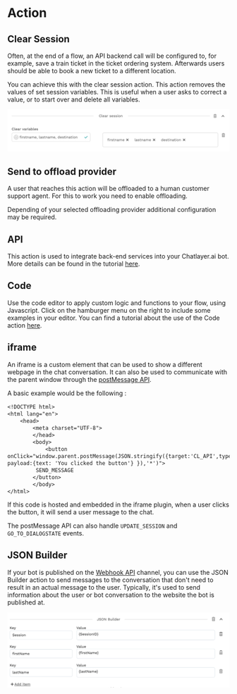 # Action

## Clear Session

Often, at the end of a flow, an API backend call will be configured to, for example, save a train ticket in the ticket ordering system. Afterwards users should be able to book a new ticket to a different location.

You can achieve this with the clear session action. This action removes the values of set session variables. This is useful when a user asks to correct a value, or to start over and delete all variables.

![](../../.gitbook/assets/image%20%28262%29.png)

## Send to offload provider

A user that reaches this action will be offloaded to a human customer support agent. For this to work you need to enable offloading.

Depending of your selected offloading provider additional configuration may be required.

## API

This action is used to integrate back-end services into your Chatlayer.ai bot. More details can be found in the tutorial [here](../../integrations/custom-back-end-integrations/).

## Code

Use the code editor to apply custom logic and functions to your flow, using Javascript. Click on the hamburger menu on the right to include some examples in your editor. You can find a tutorial about the use of the Code action [here](../../integrations/airtable.md).

## iframe

An iframe is a custom element that can be used to show a different webpage in the chat conversation. It can also be used to communicate with the parent window through the [postMessage API](https://developer.mozilla.org/en-US/docs/Web/API/Window/postMessage).

A basic example would be the following :

```markup
<!DOCTYPE html>
<html lang="en">
    <head>
        <meta charset="UTF-8">
        </head>
        <body>
            <button onClick="window.parent.postMessage(JSON.stringify({target:'CL_API',type:'SEND_MESSAGE', payload:{text: 'You clicked the button'} }),'*')">
         SEND_MESSAGE
        </button>
        </body>
</html>
```

If this code is hosted and embedded in the iframe plugin, when a user clicks the button, it will send a user message to the chat.

The postMessage API can also handle `UPDATE_SESSION` and `GO_TO_DIALOGSTATE` events.

## JSON Builder

If your bot is published on the [Webhook API](../../channels/webhook-api.md) channel, you can use the JSON Builder action to send messages to the conversation that don't need to result in an actual message to the user. Typically, it's used to send information about the user or bot conversation to the website the bot is published at.

![](../../.gitbook/assets/image%20%28230%29.png)

